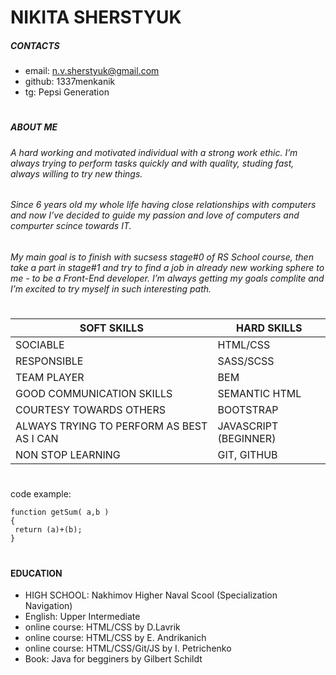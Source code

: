 # NIKITA SHERSTYUK

##### CONTACTS
* email: n.v.sherstyuk@gmail.com
* github: 1337menkanik 
* tg: Pepsi Generation

#

##### ABOUT ME

###### A hard working and motivated individual with a strong work ethic. I’m always trying to perform tasks quickly and with quality, studing fast, always willing to try new things. 
###### Since 6 years old my whole life having close relationships with computers and now I’ve decided to guide my passion and love of computers and compurter scince towards IT. 
###### My main goal is to finish with sucsess stage#0 of RS School course, then take a part in stage#1 and try to find a job in already new working sphere to me - to be a Front-End developer. I’m always getting my goals complite and I’m excited to try myself in such interesting path.


#

SOFT SKILLS | HARD SKILLS
------------ | -------------
SOCIABLE | HTML/CSS
RESPONSIBLE | SASS/SCSS
TEAM PLAYER | BEM
GOOD COMMUNICATION SKILLS | SEMANTIC HTML
COURTESY TOWARDS OTHERS | BOOTSTRAP
ALWAYS TRYING TO PERFORM AS BEST AS I CAN | JAVASCRIPT (BEGINNER)
NON STOP LEARNING | GIT, GITHUB

#

code example:
```
function getSum( a,b )
{
 return (a)+(b);
}
```

#

#### EDUCATION
* HIGH SCHOOL: Nakhimov Higher Naval Scool (Specialization Navigation)
* English: Upper Intermediate
* online course: HTML/CSS by D.Lavrik
* online course: HTML/CSS by E. Andrikanich
* online course: HTML/CSS/Git/JS by I. Petrichenko
* Book: Java for begginers by Gilbert Schildt